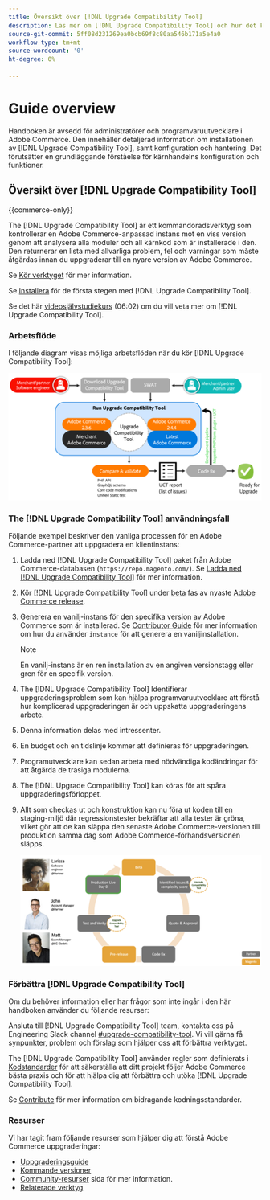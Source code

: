```yaml
---
title: Översikt över [!DNL Upgrade Compatibility Tool]
description: Läs mer om [!DNL Upgrade Compatibility Tool] och hur det kan hjälpa dig med ditt Adobe Commerce-projekt.
source-git-commit: 5ff08d231269ea0bcb69f8c80aa546b171a5e4a0
workflow-type: tm+mt
source-wordcount: '0'
ht-degree: 0%

---
```



# Guide overview

Handboken är avsedd för administratörer och programvaruutvecklare i Adobe Commerce. Den innehåller detaljerad information om installationen av [!DNL Upgrade Compatibility Tool], samt konfiguration och hantering. Det förutsätter en grundläggande förståelse för kärnhandelns konfiguration och funktioner.

## Översikt över [!DNL Upgrade Compatibility Tool]

{{commerce-only}}

The [!DNL Upgrade Compatibility Tool] är ett kommandoradsverktyg som kontrollerar en Adobe Commerce-anpassad instans mot en viss version genom att analysera alla moduler och all kärnkod som är installerade i den. Den returnerar en lista med allvarliga problem, fel och varningar som måste åtgärdas innan du uppgraderar till en nyare version av Adobe Commerce.

Se [Kör verktyget](../upgrade-compatibility-tool/run.md) för mer information.

Se [Installera](../upgrade-compatibility-tool/install.md) för de första stegen med [!DNL Upgrade Compatibility Tool].

Se det här [videosjälvstudiekurs](https://experienceleague.adobe.com/docs/commerce-learn/tutorials/upgrade/upgrade-compatibility-tool-overview.html?lang=en) (06:02) om du vill veta mer om [!DNL Upgrade Compatibility Tool].

### Arbetsflöde

I följande diagram visas möjliga arbetsflöden när du kör [!DNL Upgrade Compatibility Tool]:

![[!DNL Upgrade Compatibility Tool] Diagram](../../assets/upgrade-guide/uct-diagram-v5.png)

### The [!DNL Upgrade Compatibility Tool] användningsfall

Följande exempel beskriver den vanliga processen för en Adobe Commerce-partner att uppgradera en klientinstans:

1. Ladda ned [!DNL Upgrade Compatibility Tool] paket från Adobe Commerce-databasen (`https://repo.magento.com/`). Se [Ladda ned [!DNL Upgrade Compatibility Tool]](../upgrade-compatibility-tool/install.md#download-the-upgrade-compatibility-tool) för mer information.
1. Kör [!DNL Upgrade Compatibility Tool] under [beta](https://devdocs.magento.com/release/beta-program.html) fas av nyaste [Adobe Commerce release](https://devdocs.magento.com/release/).
1. Generera en vanilj-instans för den specifika version av Adobe Commerce som är installerad. Se [Contributor Guide](https://devdocs.magento.com/contributor-guide/contributing.html#vanilla-pr) för mer information om hur du använder `instance` för att generera en vaniljinstallation.

   >[!NOTE]
   >
   >En vanilj-instans är en ren installation av en angiven versionstagg eller gren för en specifik version.

1. The [!DNL Upgrade Compatibility Tool] Identifierar uppgraderingsproblem som kan hjälpa programvaruutvecklare att förstå hur komplicerad uppgraderingen är och uppskatta uppgraderingens arbete.
1. Denna information delas med intressenter.
1. En budget och en tidslinje kommer att definieras för uppgraderingen.
1. Programutvecklare kan sedan arbeta med nödvändiga kodändringar för att åtgärda de trasiga modulerna.
1. The [!DNL Upgrade Compatibility Tool] kan köras för att spåra uppgraderingsförloppet.
1. Allt som checkas ut och konstruktion kan nu föra ut koden till en staging-miljö där regressionstester bekräftar att alla tester är gröna, vilket gör att de kan släppa den senaste Adobe Commerce-versionen till produktion samma dag som Adobe Commerce-förhandsversionen släpps.

   ![[!DNL Upgrade Compatibility Tool] publik](../../assets/upgrade-guide/audience-uct-v3.png)

### Förbättra [!DNL Upgrade Compatibility Tool]

Om du behöver information eller har frågor som inte ingår i den här handboken använder du följande resurser:

Ansluta till [!DNL Upgrade Compatibility Tool] team, kontakta oss på Engineering Slack channel [#upgrade-compatibility-tool](https://magentocommeng.slack.com/archives/C019Y143U9F). Vi vill gärna få synpunkter, problem och förslag som hjälper oss att förbättra verktyget.

The [!DNL Upgrade Compatibility Tool] använder regler som definierats i [Kodstandarder](https://devdocs.magento.com/guides/v2.4/coding-standards/bk-coding-standards.html) för att säkerställa att ditt projekt följer Adobe Commerce bästa praxis och för att hjälpa dig att förbättra och utöka [!DNL Upgrade Compatibility Tool].

Se [Contribute](https://devdocs.magento.com/guides/v2.4/coding-standards/contributing.html)  för mer information om bidragande kodningsstandarder.

### Resurser

Vi har tagit fram följande resurser som hjälper dig att förstå Adobe Commerce uppgraderingar:

- [Uppgraderingsguide](https://experienceleague.adobe.com/docs/commerce-operations/upgrade-guide/overview.html)
- [Kommande versioner](https://devdocs.magento.com/release/)
- [Community-resurser](https://devdocs.magento.com/community/resources/resources.html) sida för mer information.
- [Relaterade verktyg](https://experienceleague.adobe.com/docs/commerce-operations/upgrade-guide/related-tools.html)
